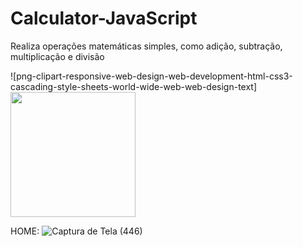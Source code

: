 # Calculator-JavaScript
Realiza operações matemáticas simples, como adição, subtração, multiplicação e divisão

![png-clipart-responsive-web-design-web-development-html-css3-cascading-style-sheets-world-wide-web-web-design-text] 
<img src=https://github.com/Victoria-Belo/Calculator-JavaScript/assets/86816104/354b5cb0-6632-4df5-8f12-f18657858a0b)  width="200">

HOME:
![Captura de Tela (446)](https://github.com/Victoria-Belo/Calculator-JavaScript/assets/86816104/9e523a9e-f6f7-4a3c-a54a-1696205d7446)
